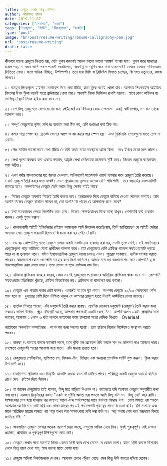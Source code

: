 ```yaml
---
title: রেজুমে লেখার কিছু কৌশল
author: আরাফাত হাসান
date: 2019-11-07
categories: ["পেশাগত", "প্রবন্ধ"]
tags: ["রেজুমে", "সিভি", "জীবনবৃত্তান্ত", "চাকরি"]
type: "post"
image: "bn/post/resume-writing/resume-calligraphy-pen.jpg"
url: "post/resume-writing"
draft: false
---
```



কীভাবে ভালো রেজুমে লিখতে হয়, সেটা গুগল করলেই অনেক ভালো ভালো পরামর্শ পাওয়া যায়। গুগল করে সচরাচর চোখে পড়ে না এমন আমি কতক পয়েন্ট করেছিলাম, পয়েন্টগুলো বহুদিন ধরে নানা ওয়েবসাইট দেখতে দেখতে অভিজ্ঞতার ভিত্তিতে লেখা। ফলে খানিক বিচ্ছিন্ন, উল্টাপাল্টা। তবে যারা সিভি বা রিজিউম লিখতে চাচ্ছেন, বিশেষত নতুনদের, কাজে লাগবে।

১। ব্যবহৃত লিংকগুলো হাইপার রেফারেন্স দিয়ে দেয়া উচিত, যাতে ক্লিক করেই খোলা যায়। আপনার লিংকডইন আইডির লিংকের উপর ক্লিক করেই যাতে ব্রাউজারে খোলা যায়। অবশ্যই লিংক ভিজিবল রাখাই ভালো। মানে কোন আইকন বা সংক্ষিপ্ত টেক্সটে লিংক হাইড করা যাবে না।

২। বেশ কিছু রেজুমেতে যোগাযোগের জন্য vCard এর কিউআর কোড দেখলাম। একটু স্মার্ট দেখায়, দশ জন থেকে আলাদা করে।

৩। সম্পূর্ণ রেজুমেতে দুটার বেশি রং ব্যবহার করা ঠিক নয়, বেশি রঙাচঙা করা ঠিক নয়।

৪। কমার পরে স্পেস হয়, ব্রাকেট খোলার আগে ও বন্ধ করার পরে স্পেস হয়। এমন টুকিটাকি ব্যপারগুলো যাতে চোখ না এড়ায়।

৫। পেজ মার্জিন ভালো ভাবে দেখা উচিত যে প্রিন্ট করার মতো অবস্থাতে আছে কিনা। আধ ইঞ্চির মতো হলে ভালো।

৬। লেখা গুলো ঝরঝরে করা একান্ত দরকার, আড়ষ্ঠ লেখা নেতিবাচক মনোভাব সৃষ্টি করে। নিজের রেজুমে কয়েকবার পড়া উচিত।

৭। এখন পর্যন্ত বাংলাদেশের যত জনের দেখলাম, অধিকাংশই মাক্রসফট ওয়ার্ড ব্যবহার করে রেজুমে তৈরি করেছে। ওয়ার্ড রেজুমে তৈরি করার জন্য যথেষ্ট। মানে প্রয়োজনের তুলনায় অনেক বেশি শক্তিশালী। তবে ওয়ার্ডের ফাংশনালিটি জানতে হবে। অনলাইনেও রেজুমে তৈরি করার কিছু পেইড সাইট আছে।

৮। নিজের রেজুমে অবশ্যই নিজেই তৈরি করতে হবে। অন্যজনকে দিয়ে রেজুমে বানিয়ে নেওয়া ঘোরতর অন্যায়। আর আপনি নিজের রেজুমে বানাতে পারেন না, তো আপনি কি পারেন যে আপনাকে জবে নেবে?

৯। ফন্ট ব্যববহারের ক্ষেত্রে সিলেক্টিভ হতে হবে। নিজের সৌন্দর্যবোধের দিকে আস্থা রাখুন। পেশাদারি ফন্ট ব্যবহার করুন। একটু গুগল করুন।

১০। কানাডাবাসী আইটি ইন্জিনিয়ার রাইয়ান কামালকে আমি জিজ্ঞেস করেছিলাম, তিনি জানিয়েছেন যে আইটি সেক্টরে অন্যতম সেরা রেজুমে ফরম্যাট হিসেবে বিবেচনা করা হয় প্লেইন টেক্সট।

১১। বড় বড় কোম্পানিগুলোতে রেজুমে দেখার একটা সফটওয়্যার ব্যবহার করা হয়, নামটা ভুলে গেছি। ওই সফটওয়্যার রেজুমেগুলো পড়ে কাঙ্ক্ষিত যোগ্য প্রার্থীদের আলাদা করে। তাই রেজুমেতে বেশি গ্রাফিক্স থাকলে সফটওয়্যারটি পড়তে পারে না বা ভুলভাল পড়ে। যদিও ইনফোগ্রাফিক রেজুমে ভালো চলছে এখন। সুতরাং সাবধান। খানিক সমন্ময় করতে পারেন। বাংলাদেশে কোন কোম্পানি ব্যবহার করে কিনা জানি না। আমার মনে হয় বাংলাদেশের কোন কোম্পানি হলে ইনফোগ্রাফিক দেয়া যেতে পারে। তবে তেমন না হলে গ্রাফিকস বাদ দিন।

১২। যদিওবা গ্রাফিকস ব্যবহার করেন, কোন ক্রমেই রেজুমেতে প্রয়োজনের অতিরিক্ত গ্রাফিকস থাকা যাবে না। কোম্পানি সফটওয়্যার ইঞ্জিনিয়ার খুঁজছে, গ্রাফিক ডিজাইনার নয়। গ্রাফিকস না থাকলেই বরং ভালো।

১৩। রেজুমে এক পাতায় করার চেষ্টা করুন। একান্তই না হলে দুই পাতা। আপনার রেজুমে ২০/৩০ সেকেন্ডের বেশি পড়া হবে না। দুপাতার বেশি দিলে নিশ্চিত থাকুন যে আপনার রেজুমে হাতে নিয়েই ডাস্টবিনে ফেলা হয়েছে।

১৪। ল্যাটেক শিখতে পারেন, এটা ডকুমেন্ট তৈরি করার ব্যবস্থা। ল্যাটেক যেকোন ডকুমেন্ট (রেজুমে) তৈরি করার জন্য সবচেয়ে ভালো উপায়। প্রচুর টেমপ্লেট আছে, আপনার পছন্দসই একটা বেছে নিন। আপনি অন্তত একটা প্রোগ্রামিং ভাষা জানেন, আপনার ২ থেকে ৩ ঘন্টা লাগবে ল্যাটেকের কাজ চালানেো মতো বেসিক শিখতে। Overleaf

ল্যাটেকের অনলাইন কম্পাইলার। আপনপার জন্য সম্ভবত যথেষ্ট। তবে চাইলে নিজের সিস্টেমেও সংস্থাপন করতে পারেন।

১৫। হালকা রং ব্যবহার করলে ভালোই লাগে, তবে ঝুঁকি হল গ্রেস্কেলে প্রিন্ট করলে সব রঙ ভালমত নাও আসতে পারে। সেক্ষেত্রে রেজুমেটা পাঠের অযোগ্য হয়ে যাবে। এটা মাথায় রাখতে হবে।

১৬। রেজুমেতে পোর্টফলিও, ব্যক্তিগত ব্লগ, লিংকড-ইন, গিটহাব এবং অন্যান্য প্রাসঙ্গিক সাইট যুক্ত করুন। ক্লিক করার উপযোগী করে।

১৭। চাকরিদাতা প্রতিষ্ঠান এবং রিক্রুটিং এজেন্সি ওয়ার্ড ফরম্যাটে চাইতে পারে। পরিচ্ছন্ন একটা রেজুমে ওয়ার্ডে বানিয়ে রেখে দেন। চাইলে দিয়ে দিবেন।

১৮। যা জানেন রেজুমেতে তাই থাকবে, বিন্দু মাত্র বাড়িয়ে লিখবেন না। ভাইভতে যদি আপনার রেজুমে অনুযায়ীই কথা বলা হবে। একজন রিক্রুটারের বক্তব্য "একটা বা দুইটা অসত্য ধরা পড়লে আমি কিছু বলি না। কিন্তু নোট করে রাখি। সাক্ষাৎকার শেষ হয়ে যাওয়ার পর অন্যান্য ভালো-মন্দ পর্যবেক্ষণের সাথে মিলিয়ে সিদ্ধান্ত নিই। বেশি অসত্য ধরা পড়লে আশঙ্কাজনক হিসেবে নোট করি এবং সাক্ষৎকারের পর এই পর্যবেক্ষণটা গুরুত্বের সাথে বিবেচনা করি। যদি সংখ্যায় এবং মানে অতিরিক্ত মাত্রায় অসত্য ধরা পড়ে তখন আর সাক্ষাৎকার বেশি লম্বা করি না। অল্প কথায় শেষ করে ভদ্রভাবে বিদায় জানিয়ে দিই।"

১৯। অনলাইনে রেজুমে লেখার অনেক পরামর্শ দেয়া আছে, সেগুলো খানিক দেখে নিন। খুবই গুরুত্বপূ্র্ণ। এই লেখায় প্রচলিত, প্রাথমিক ও গুরুত্বপূর্ণ টিপসগুলো দেয়া নেই।

২০। রেজুমে লেখার পড়ে অবশ্যই নিজে একবার প্রিন্ট করে দেখে নেবেন যে কেমন হলো। কারণ প্রিন্ট করলে ডিসপ্লের থেকে ভিন্ন ভাবে দেখা যায়, মাপ ভালো মতো বোঝা যায়।

২১। রেজুমে অভিজ্ঞ নিকটজনকে দেখান। আপনার চোখে এড়িয়ে গেছে এমন কিছু উনি হয়তো ধরিয়ে দেবেন।